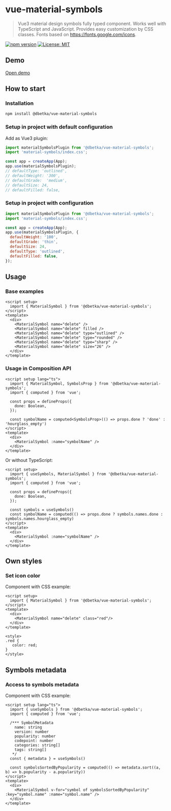 # vue-material-symbols
> Vue3 material design symbols fully typed component. 
> Works well with TypeScript and JavaScript. 
> Provides easy customization by CSS classes.
> Fonts based on https://fonts.google.com/icons.

[![npm version](https://badge.fury.io/js/%40dbetka%2Fvue-material-symbols.svg)](https://badge.fury.io/js/%40dbetka%2Fvue-material-symbols)
[![License: MIT](https://img.shields.io/badge/License-MIT-yellow.svg)](https://opensource.org/licenses/MIT)

## Demo

[Open demo](https://dbetka.github.io/vue-material-symbols/)

## How to start

### Installation
```bash
npm install @dbetka/vue-material-symbols
```

### Setup in project with default configuration

Add as Vue3 plugin:
```js
import materialSymbolsPlugin from '@dbetka/vue-material-symbols';
import 'material-symbols/index.css';

const app = createApp(App);
app.use(materialSymbolsPlugin);
// defaultType: 'outlined',
// defaultWeight: '300',
// defaultGrade:  'medium',
// defaultSize: 24,
// defaultFilled: false,
```

### Setup in project with configuration

```js
import materialSymbolsPlugin from '@dbetka/vue-material-symbols';
import 'material-symbols/index.css';

const app = createApp(App);
app.use(materialSymbolsPlugin, {
  defaultWeight: '100',
  defaultGrade: 'thin',
  defaultSize: 24,
  defaultType: 'outlined',
  defaultFilled: false,
});
```


## Usage

### Base examples
```vue
<script setup>
  import { MaterialSymbol } from '@dbetka/vue-material-symbols';
</script>
<template>
  <div>
    <MaterialSymbol name="delete" />
    <MaterialSymbol name="delete" filled />
    <MaterialSymbol name="delete" type="outlined" />
    <MaterialSymbol name="delete" type="rounded" />
    <MaterialSymbol name="delete" type="sharp" />
    <MaterialSymbol name="delete" size="26" />
  </div>
</template>
```

### Usage in Composition API
```vue
<script setup lang="ts">
  import { MaterialSymbol, SymbolsProp } from '@dbetka/vue-material-symbols';
  import { computed } from 'vue';

  const props = defineProps({
    done: Boolean,
  });

  const symbolName = computed<SymbolsProp>(() => props.done ? 'done' : 'hourglass_empty')
</script>
<template>
  <div>
    <MaterialSymbol :name="symbolName" />
  </div>
</template>
```
Or without TypeScript:
```vue
<script setup>
  import { useSymbols, MaterialSymbol } from '@dbetka/vue-material-symbols';
  import { computed } from 'vue';

  const props = defineProps({
    done: Boolean,
  });

  const symbols = useSymbols()
  const symbolName = computed(() => props.done ? symbols.names.done : symbols.names.hourglass_empty)
</script>
<template>
  <div>
    <MaterialSymbol :name="symbolName" />
  </div>
</template>
```

## Own styles

### Set icon color

Component with CSS example:
```vue
<script setup>
  import { MaterialSymbol } from '@dbetka/vue-material-symbols';
</script>
<template>
  <div>
    <MaterialSymbol name="delete" class="red"/>
  </div>
</template>

<style>
.red {
   color: red;
}
</style>
```

## Symbols metadata

### Access to symbols metadata

Component with CSS example:
```vue
<script setup lang="ts">
  import { useSymbols } from '@dbetka/vue-material-symbols';
  import { computed } from 'vue';
  
  /*** SymbolMetadata
    name: string
    version: number
    popularity: number
    codepoint: number
    categories: string[]
    tags: string[]
   */
  const { metadata } = useSymbols()
  
  const symbolsSortedByPopularity = computed(() => metadata.sort((a, b) => b.popularity - a.popularity))
</script>
<template>
  <div>
    <MaterialSymbol v-for="symbol of symbolsSortedByPopularity" :key="symbol.name" :name="symbol.name" />
  </div>
</template>
```
